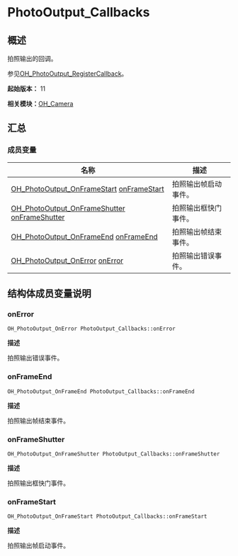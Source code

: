 # PhotoOutput_Callbacks


## 概述

拍照输出的回调。

参见[OH_PhotoOutput_RegisterCallback](_o_h___camera.md#oh_photooutput_registercallback)。

**起始版本：** 11

**相关模块：**[OH_Camera](_o_h___camera.md)


## 汇总


### 成员变量

| 名称 | 描述 | 
| -------- | -------- |
| [OH_PhotoOutput_OnFrameStart](_o_h___camera.md#oh_photooutput_onframestart) [onFrameStart](#onframestart) | 拍照输出帧启动事件。 | 
| [OH_PhotoOutput_OnFrameShutter](_o_h___camera.md#oh_photooutput_onframeshutter) [onFrameShutter](#onframeshutter) | 拍照输出框快门事件。 | 
| [OH_PhotoOutput_OnFrameEnd](_o_h___camera.md#oh_photooutput_onframeend) [onFrameEnd](#onframeend) | 拍照输出帧结束事件。 | 
| [OH_PhotoOutput_OnError](_o_h___camera.md#oh_photooutput_onerror) [onError](#onerror) | 拍照输出错误事件。 | 


## 结构体成员变量说明


### onError

```
OH_PhotoOutput_OnError PhotoOutput_Callbacks::onError
```

**描述**

拍照输出错误事件。


### onFrameEnd

```
OH_PhotoOutput_OnFrameEnd PhotoOutput_Callbacks::onFrameEnd
```

**描述**

拍照输出帧结束事件。


### onFrameShutter

```
OH_PhotoOutput_OnFrameShutter PhotoOutput_Callbacks::onFrameShutter
```

**描述**

拍照输出框快门事件。


### onFrameStart

```
OH_PhotoOutput_OnFrameStart PhotoOutput_Callbacks::onFrameStart
```

**描述**

拍照输出帧启动事件。
